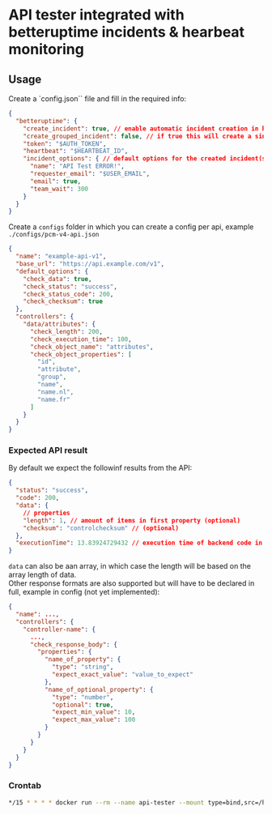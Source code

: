 # API tester integrated with betteruptime incidents & hearbeat monitoring

## Usage
Create a `config.json`` file and fill in the required info:
```json
{
  "betteruptime": {
    "create_incident": true, // enable automatic incident creation in betterstack
    "create_grouped_incident": false, // if true this will create a single incident foor all teste api's and controllers (not implemented)
    "token": "$AUTH_TOKEN",
    "heartbeat": "$HEARTBEAT_ID",
    "incident_options": { // default options for the created incident(s)
      "name": "API Test ERROR!",
      "requester_email": "$USER_EMAIL",
      "email": true,
      "team_wait": 300
    }
  }
}
```
Create a `configs` folder in which you can create a config per api, example `./configs/pcm-v4-api.json`
```json
{
  "name": "example-api-v1",
  "base_url": "https://api.example.com/v1",
  "default_options": {
    "check_data": true,
    "check_status": "success",
    "check_status_code": 200,
    "check_checksum": true
  },
  "controllers": {
    "data/attributes": {
      "check_length": 200,
      "check_execution_time": 100,
      "check_object_name": "attributes",
      "check_object_properties": [
        "id",
        "attribute",
        "group",
        "name",
        "name.nl",
        "name.fr"
      ]
    }
  }
}
```

### Expected API result
By default we expect the followinf results from the API:
```json
{
  "status": "success",
  "code": 200,
  "data": {
    // properties
    "length": 1, // amount of items in first property (optional)
    "checksum": "controlchecksum" // (optional)
  },
  "executionTime": 13.83924729432 // execution time of backend code in miliseconds (optional)
}
```
`data` can also be aan array, in which case the length will be based on the array length of data.  
Other response formats are also supported but will have to be declared in full, example in config (not yet implemented):
```json
{
  "name": ...,
  "controllers": {
    "controller-name": {
      ...,
      "check_response_body": {
        "properties": {
          "name_of_property": {
            "type": "string",
            "expect_exact_value": "value_to_expect"
          },
          "name_of_optional_property": {
            "type": "number",
            "optional": true,
            "expect_min_value": 10,
            "expect_max_value": 100
          }
        }
      }
    }
  }
}
```

### Crontab
```bash
*/15 * * * * docker run --rm --name api-tester --mount type=bind,src=/home/jamievangeysel/api-tester/config.json,dst=/usr/src/app/config.json --mount type=bind,src=/home/jamievangeysel/api-tester/configs,dst=/usr/src/app/configs groupclaes/api-tests-betteruptime:latest
```